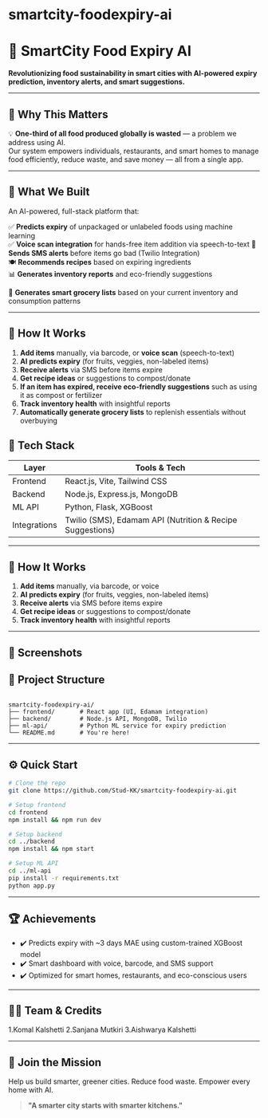 # smartcity-foodexpiry-ai

# 🌆 SmartCity Food Expiry AI 

**Revolutionizing food sustainability in smart cities with AI-powered expiry prediction, inventory alerts, and smart suggestions.**

---

## 🚀 Why This Matters

💡 **One-third of all food produced globally is wasted** — a problem we address using AI.  
Our system empowers individuals, restaurants, and smart homes to manage food efficiently, reduce waste, and save money — all from a single app.

---

## 🧠 What We Built

An AI-powered, full-stack platform that:

✅ **Predicts expiry** of unpackaged or unlabeled foods using machine learning  
✅ **Voice scan integration** for hands-free item addition via speech-to-text
📲 **Sends SMS alerts** before items go bad (Twilio Integration)  
🍽️ **Recommends recipes** based on expiring ingredients  
📊 **Generates inventory reports** and eco-friendly suggestions

🛒 **Generates smart grocery lists** based on your current inventory and consumption patterns  

---
## 🧪 How It Works

1. **Add items** manually, via barcode, or **voice scan** (speech-to-text)  
2. **AI predicts expiry** (for fruits, veggies, non-labeled items)  
3. **Receive alerts** via SMS before items expire  
4. **Get recipe ideas** or suggestions to compost/donate  
5. **If an item has expired, receive eco-friendly suggestions** such as using it as compost or fertilizer  
6. **Track inventory health** with insightful reports  
7. **Automatically generate grocery lists** to replenish essentials without overbuying

## 📁 Tech Stack

| Layer       | Tools & Tech                                                                 |
|-------------|------------------------------------------------------------------------------|
| Frontend    | React.js, Vite, Tailwind CSS                                                 |
| Backend     | Node.js, Express.js, MongoDB                                                 |
| ML API      | Python, Flask, XGBoost                                                       |
| Integrations| Twilio (SMS), Edamam API (Nutrition & Recipe Suggestions)                    |

---

## 🧪 How It Works

1. **Add items** manually, via barcode, or voice  
2. **AI predicts expiry** (for fruits, veggies, non-labeled items)  
3. **Receive alerts** via SMS before items expire  
4. **Get recipe ideas** or suggestions to compost/donate  
5. **Track inventory health** with insightful reports

---

## 📸 Screenshots


## 🧰 Project Structure

```

smartcity-foodexpiry-ai/
├── frontend/       # React app (UI, Edamam integration)
├── backend/        # Node.js API, MongoDB, Twilio
├── ml-api/         # Python ML service for expiry prediction
└── README.md       # You're here!

````

---

## ⚙️ Quick Start

```bash
# Clone the repo
git clone https://github.com/Stud-KK/smartcity-foodexpiry-ai.git

# Setup frontend
cd frontend
npm install && npm run dev

# Setup backend
cd ../backend
npm install && npm start

# Setup ML API
cd ../ml-api
pip install -r requirements.txt
python app.py
````

---

## 🏆 Achievements

* ✔️ Predicts expiry with \~3 days MAE using custom-trained XGBoost model
* ✔️ Smart dashboard with voice, barcode, and SMS support
* ✔️ Optimized for smart homes, restaurants, and eco-conscious users

---

## 🧑‍💻 Team & Credits


1.Komal Kalshetti
2.Sanjana Mutkiri
3.Aishwarya Kalshetti

---



## 🌱 Join the Mission

Help us build smarter, greener cities. Reduce food waste. Empower every home with AI.

> **"A smarter city starts with smarter kitchens."**






